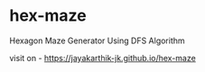 # hex-maze
Hexagon Maze Generator Using DFS Algorithm

visit on - https://jayakarthik-jk.github.io/hex-maze
